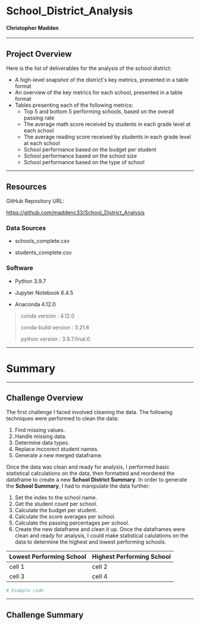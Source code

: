 # School_District_Analysis

#### Christopher Madden

---

## Project Overview
Here is the list of deliverables for the analysis of the school district: 

  - A high-level snapshot of the district's key metrics, presented in a table format
  - An overview of the key metrics for each school, presented in a table format
  - Tables presenting each of the following metrics:
    - Top 5 and bottom 5 performing schools, based on the overall passing rate
    - The average math score received by students in each grade level at each school
    - The average reading score received by students in each grade level at each school
    - School performance based on the budget per student
    - School performance based on the school size 
    - School performance based on the type of school

---

## Resources

GitHub Repository URL:

https://github.com/maddenc33/School_District_Analysis

### Data Sources

 - schools_complete.csv

 - students_complete.csv

### Software

 - Python 3.9.7

 - Jupyter Notebook 6.4.5

 - Anaconda 4.12.0

  >  conda version : 4.12.0
  > 
  >  conda-build version : 3.21.6
  > 
  >  python version : 3.9.7.final.0

---

# Summary

---

## Challenge Overview
The first challenge I faced involved cleaning the data.  The following techniques were performed to clean the data:
  1. Find missing values. 
  2. Handle missing data.
  3. Determine data types.
  4. Replace inccorect student names.
  5. Generate a new merged dataframe.

Once the data was clean and ready for analysis, I performed basic statistical calculations on the data, then formatted and reordered the dataframe to create a new **School District Summary**.  In order to generate the **School Summary**, I had to manipulate the data further:
  1. Set the index to the school name.
  2. Get the student count per school.
  3. Calculate the budget per student.
  4. Calculate the score averages per school.
  5. Calculate the passing percentages per school.
  6. Create the new dataframe and clean it up.
Once the dataframes were clean and ready for analysis, I could make statistical calulations on the data to determine the highest and lowest performing schools.

| Lowest Performing School | Highest Performing School |
| -------- | -------- |
| cell 1   | cell 2   |
| cell 3   | cell 4   |

```python
# Example code
```

---

## Challenge Summary
